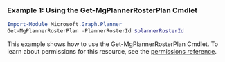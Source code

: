 ### Example 1: Using the Get-MgPlannerRosterPlan Cmdlet
```powershell
Import-Module Microsoft.Graph.Planner
Get-MgPlannerRosterPlan -PlannerRosterId $plannerRosterId
```
This example shows how to use the Get-MgPlannerRosterPlan Cmdlet.
To learn about permissions for this resource, see the [permissions reference](/graph/permissions-reference).

